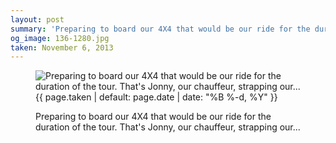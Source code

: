 ```yaml
---
layout: post
summary: 'Preparing to board our 4X4 that would be our ride for the duration of the tour. That&#x27;s Jonny, our chauffeur, strapping our...'
og_image: 136-1280.jpg
taken: November 6, 2013
---
```


<figure class="post">
 <img alt="Preparing to board our 4X4 that would be our ride for the duration of the tour. That's Jonny, our chauffeur, strapping our..." sizes="(min-width: 700px) 50vw, calc(100vw - 2rem)" src="{{ site.assets_url }}/136-640.jpg" srcset="{{ site.assets_url }}/136-1280.jpg 1280w, {{ site.assets_url }}/136-960.jpg 960w, {{ site.assets_url }}/136-640.jpg 640w, {{ site.assets_url }}/136-320.jpg 320w"/>
 <figcaption>
  <time>
   {{ page.taken | default: page.date | date: "%B %-d, %Y" }}
  </time>
  <p>
   Preparing to board our 4X4 that would be our ride for the duration of the tour. That's Jonny, our chauffeur, strapping our...
  </p>
 </figcaption>
</figure>
